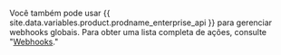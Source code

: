 Você também pode usar {{ site.data.variables.product.prodname_enterprise_api }} para gerenciar webhooks globais. Para obter uma lista completa de ações, consulte "[Webhooks](/v3/enterprise-admin/global_webhooks)."

